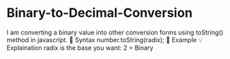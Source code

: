 # Binary-to-Decimal-Conversion

I am converting a binary value into other conversion forms using toString() method in javascript. 
🧠 Syntax
          number.toString(radix);
💟 Example
        <script>
      const decimal = 45;
        console.log(decimal.toString(2));  // Binary → "101101"
    </script>
💡Explaination
radix is the base you want:
    2 = Binary
